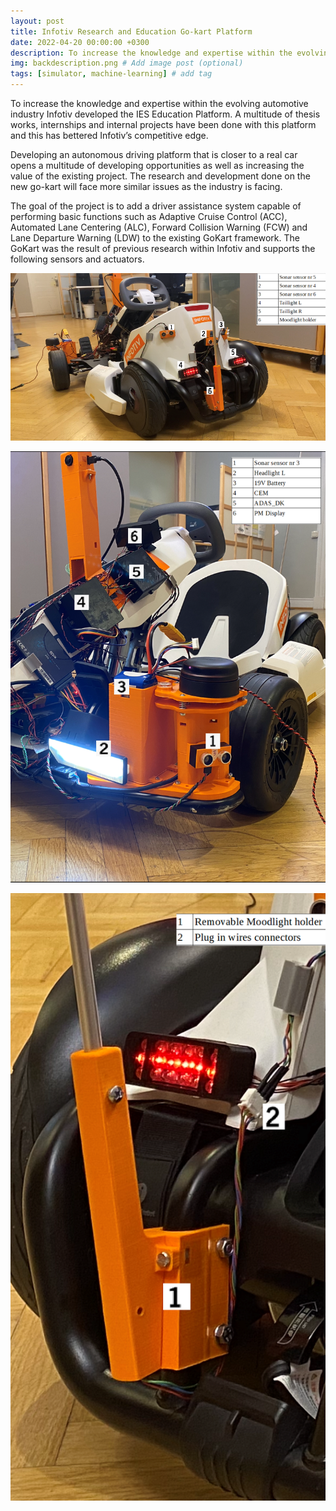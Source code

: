 ```yaml
---
layout: post
title: Infotiv Research and Education Go-kart Platform
date: 2022-04-20 00:00:00 +0300
description: To increase the knowledge and expertise within the evolving automotive industry Infotiv developed the IES Education Platform.
img: backdescription.png # Add image post (optional)
tags: [simulator, machine-learning] # add tag
---
```


To increase the knowledge and expertise within the evolving automotive industry Infotiv developed the IES Education Platform. A multitude of thesis works, internships and internal projects have been done with this platform and this has bettered Infotiv’s competitive edge.

Developing an autonomous driving platform that is closer to a real car opens a multitude of developing opportunities as well as increasing the value of the existing project. The research and development done on the new go-kart will face more similar issues as the industry is facing.

The goal of the project is to add a driver assistance system capable of performing basic functions such as Adaptive Cruise Control (ACC), Automated Lane Centering (ALC), Forward Collision Warning (FCW) and Lane Departure Warning (LDW) to the existing GoKart framework. The GoKart was the result of previous research within Infotiv and supports the following sensors and actuators. 

![Back Description](/assets/img/backdescription.png)

![Front Description](/assets/img/frontdescription.png)

![Mood Light Holder](/assets/img/moodlightholder.png)



